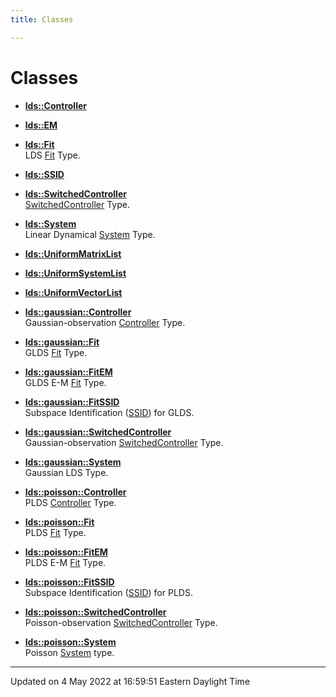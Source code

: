 ```yaml
---
title: Classes

---
```


# Classes

















- **[lds::Controller](/lds-ctrl-est/docs/api/classes/classlds_1_1controller/)** 



- **[lds::EM](/lds-ctrl-est/docs/api/classes/classlds_1_1em/)** 



- **[lds::Fit](/lds-ctrl-est/docs/api/classes/classlds_1_1fit/)** <br>LDS [Fit]() Type. 



- **[lds::SSID](/lds-ctrl-est/docs/api/classes/classlds_1_1ssid/)** 



- **[lds::SwitchedController](/lds-ctrl-est/docs/api/classes/classlds_1_1switchedcontroller/)** <br>[SwitchedController]() Type. 



- **[lds::System](/lds-ctrl-est/docs/api/classes/classlds_1_1system/)** <br>Linear Dynamical [System]() Type. 



- **[lds::UniformMatrixList](/lds-ctrl-est/docs/api/classes/classlds_1_1uniformmatrixlist/)** 



- **[lds::UniformSystemList](/lds-ctrl-est/docs/api/classes/classlds_1_1uniformsystemlist/)** 



- **[lds::UniformVectorList](/lds-ctrl-est/docs/api/classes/classlds_1_1uniformvectorlist/)** 






- **[lds::gaussian::Controller](/lds-ctrl-est/docs/api/classes/classlds_1_1gaussian_1_1controller/)** <br>Gaussian-observation [Controller]() Type. 



- **[lds::gaussian::Fit](/lds-ctrl-est/docs/api/classes/classlds_1_1gaussian_1_1fit/)** <br>GLDS [Fit]() Type. 



- **[lds::gaussian::FitEM](/lds-ctrl-est/docs/api/classes/classlds_1_1gaussian_1_1fitem/)** <br>GLDS E-M [Fit](/lds-ctrl-est/docs/api/classes/classlds_1_1gaussian_1_1fit/) Type. 



- **[lds::gaussian::FitSSID](/lds-ctrl-est/docs/api/classes/classlds_1_1gaussian_1_1fitssid/)** <br>Subspace Identification ([SSID](/lds-ctrl-est/docs/api/classes/classlds_1_1ssid/)) for GLDS. 



- **[lds::gaussian::SwitchedController](/lds-ctrl-est/docs/api/classes/classlds_1_1gaussian_1_1switchedcontroller/)** <br>Gaussian-observation [SwitchedController]() Type. 



- **[lds::gaussian::System](/lds-ctrl-est/docs/api/classes/classlds_1_1gaussian_1_1system/)** <br>Gaussian LDS Type. 









- **[lds::poisson::Controller](/lds-ctrl-est/docs/api/classes/classlds_1_1poisson_1_1controller/)** <br>PLDS [Controller]() Type. 



- **[lds::poisson::Fit](/lds-ctrl-est/docs/api/classes/classlds_1_1poisson_1_1fit/)** <br>PLDS [Fit]() Type. 



- **[lds::poisson::FitEM](/lds-ctrl-est/docs/api/classes/classlds_1_1poisson_1_1fitem/)** <br>PLDS E-M [Fit](/lds-ctrl-est/docs/api/classes/classlds_1_1poisson_1_1fit/) Type. 



- **[lds::poisson::FitSSID](/lds-ctrl-est/docs/api/classes/classlds_1_1poisson_1_1fitssid/)** <br>Subspace Identification ([SSID](/lds-ctrl-est/docs/api/classes/classlds_1_1ssid/)) for PLDS. 



- **[lds::poisson::SwitchedController](/lds-ctrl-est/docs/api/classes/classlds_1_1poisson_1_1switchedcontroller/)** <br>Poisson-observation [SwitchedController]() Type. 



- **[lds::poisson::System](/lds-ctrl-est/docs/api/classes/classlds_1_1poisson_1_1system/)** <br>Poisson [System]() type. 










-------------------------------

Updated on  4 May 2022 at 16:59:51 Eastern Daylight Time
